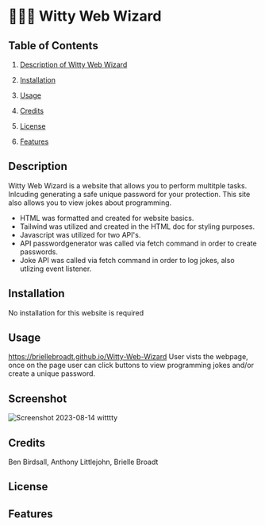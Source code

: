 # 🧙🏿‍♂️ Witty Web Wizard

## Table of Contents

1. [Description of Witty Web Wizard](#description)

2. [Installation](#installation)

3. [Usage](#usage)

4. [Credits](#credits)

5. [License](#license)

6. [Features](#features)

## Description
Witty Web Wizard is a website that allows you to perform multitple tasks. Inlcuding generating a safe unique password for your protection. This site also allows you to view jokes about programming.

* HTML was formatted and created for website basics.
* Tailwind was utilized and created in the HTML doc for styling purposes.
* Javascript was utilized for two API's. 
* API passwordgenerator was called via fetch command in order to create passwords.
* Joke API was called via fetch  command in order to log jokes, also utlizing event listener. 

## Installation
No installation for this website is required

## Usage
https://briellebroadt.github.io/Witty-Web-Wizard
User vists the webpage, once on the page user can click buttons to view programming jokes and/or create a unique password.

## Screenshot
![Screenshot 2023-08-14 witttty](https://github.com/BrielleBroadt/Witty-Web-Wizard/assets/135186013/a6c499d1-654f-47e6-8ae2-746f42d5d812)


## Credits
Ben Birdsall, Anthony Littlejohn, Brielle Broadt

## License 

## Features
